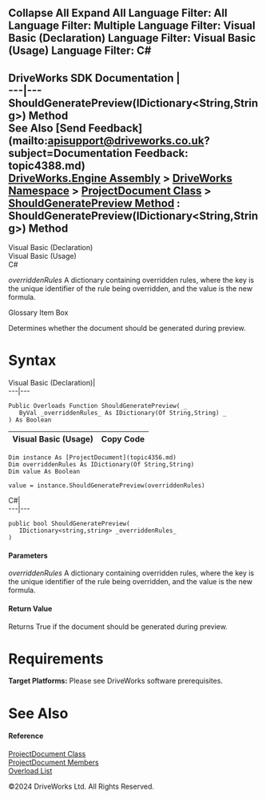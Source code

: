        

 Collapse All Expand All  Language Filter: All  Language Filter: Multiple  Language Filter: Visual Basic (Declaration) Language Filter: Visual Basic (Usage) Language Filter: C#  
---  
DriveWorks SDK Documentation  |   
---|---  
ShouldGeneratePreview(IDictionary<String,String>) Method   
See Also [Send Feedback](mailto:apisupport@driveworks.co.uk?subject=Documentation Feedback: topic4388.md)  
[DriveWorks.Engine Assembly](topic2156.md) > [DriveWorks Namespace](topic2159.md) > [ProjectDocument Class](topic4356.md) > [ShouldGeneratePreview Method](topic4386.md) : ShouldGeneratePreview(IDictionary<String,String>) Method  
---  
  
Visual Basic (Declaration)    
Visual Basic (Usage)    
C# 

_overriddenRules_
    A dictionary containing overridden rules, where the key is the unique identifier of the rule being overridden, and the value is the new formula.

Glossary Item Box

Determines whether the document should be generated during preview. 

# Syntax

Visual Basic (Declaration)|   
---|---  
      
    
    Public Overloads Function ShouldGeneratePreview( _
       ByVal _overriddenRules_ As IDictionary(Of String,String) _
    ) As Boolean  
  
Visual Basic (Usage)| Copy Code  
---|---  
      
    
    Dim instance As [ProjectDocument](topic4356.md)
    Dim overriddenRules As IDictionary(Of String,String)
    Dim value As Boolean
     
    value = instance.ShouldGeneratePreview(overriddenRules)  
  
C#|   
---|---  
      
    
    public bool ShouldGeneratePreview( 
       IDictionary<string,string> _overriddenRules_
    )  
  
#### Parameters

 _overriddenRules_
    A dictionary containing overridden rules, where the key is the unique identifier of the rule being overridden, and the value is the new formula.

#### Return Value

Returns True if the document should be generated during preview.

# Requirements

**Target Platforms:** Please see DriveWorks software prerequisites.

# See Also

#### Reference

[ProjectDocument Class](topic4356.md)   
[ProjectDocument Members](topic4357.md)   
[Overload List](topic4386.md)

©2024 DriveWorks Ltd. All Rights Reserved.
